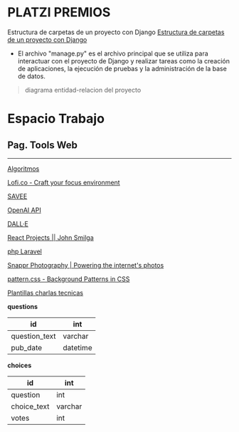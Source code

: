 # PLATZI PREMIOS

Estructura de carpetas de un proyecto con Django
[Estructura de carpetas de un proyecto con Django](https://studygyaan.com/wp-content/uploads/2019/07/Best-Practice-to-Structure-Django-Project-Directories-and-Files.png)

- El archivo "manage.py" es el archivo principal que se utiliza para interactuar con el proyecto de Django y realizar tareas como la creación de aplicaciones, la ejecución de pruebas y la administración de la base de datos.

> diagrama entidad-relacion del proyecto
# Espacio Trabajo

## Pag. Tools Web

---

[Algoritmos](https://www.notion.so/Algoritmos-4cb88a35678043689b272b7d89d70571)

[Lofi.co - Craft your focus environment](https://app.lofi.co/)

[SAVEE](https://savee.it/)

[OpenAI API](https://beta.openai.com/)

[DALL·E](https://labs.openai.com/)

[React Projects || John Smilga](https://www.notion.so/React-Projects-John-Smilga-61c597bbfb0a4bdcb6daab572c6d3929)

[php Laravel](https://www.notion.so/php-Laravel-11b399a61cd4468d8ce25c2ad30075e5)

[](https://source.unsplash.com/random)

[Snappr Photography | Powering the internet's photos](https://www.snappr.com/)

[pattern.css - Background Patterns in CSS](https://www.notion.so/pattern-css-Background-Patterns-in-CSS-888ea0ae07704f91814d1122f42546f4)

[Plantillas charlas tecnicas](https://www.notion.so/Plantillas-charlas-tecnicas-c8ab9f7b79334256a0e3750cbef2b02f)

**questions**

| id | int |
| --- | --- |
| question_text | varchar |
| pub_date | datetime |

**choices**

| id | int |
| --- | --- |
| question | int |
| choice_text | varchar |
| votes | int |